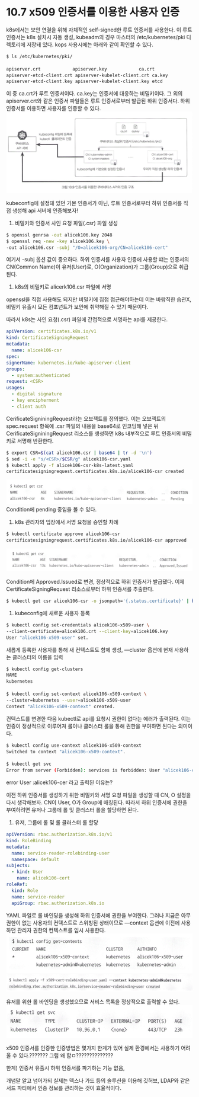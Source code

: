 # 10.7 x509 인증서를 이용한 사용자 인증

k8s에서는 보안 연결을 위해 자체적인 self-signed한 루트 인증서를 사용한다. 이 루트 인증서는 k8s 설치시 자동 생성, kubeadm의 경우 마스터의 /etc/kubernetes/pki 디렉토리에 저장돼 있다. kops 사용시에는 아래와 같이 확인할 수 있다.

```bash
$ ls /etc/kubernetes/pki/

apiserver.crt            apiserver.key            ca.crt                front-proxy-ca.crt      front-proxy-client.key
apiserver-etcd-client.crt apiserver-kubelet-client.crt ca.key                front-proxy-ca.key      sa.key
apiserver-etcd-client.key apiserver-kubelet-client.key etcd                 front-proxy-client.crt  sa.pub
```

이 중 ca.crt가 루트 인증서이다. ca.key는 인증서에 대응하는 비밀키이다. 그  외의 apiserver.crt와 같은 인증서 파일들은 루트 인증서로부터 발급된 하위 인증서다. 하위 인증서를 이용하면 사용자를 인증할 수 있다. 
![alt text](<../images/10.6_7/image 2.png>)


kubeconfig에 설정돼 있던 기본 인증서가 아닌, 루트 인증서로부터 하위 인증서를 직접 생성해 api 서버에 인증해보자!

1. 비밀키와 인증서 사인 요청 파일(.csr) 파일 생성

```bash
$ openssl genrsa -out alicek106.key 2048
$ openssl req -new -key alicek106.key \
-out alicek106.csr -subj "/O=alicek106-org/CN=alicek106-cert"
```

여기서 -subj 옵션 값이 중요하다. 하위 인증서를 사용자 인증에 사용할 떄는 인증서의 CN(Common Name)이 유저(User)로, O(Organization)가 그룹(Group)으로 취급된다. 

1. k8s의 비밀키로 alicerk106.csr 파일에 서명

openssl을 직접 사용해도 되지만 비밀키에 집접 접근해야하는데 이는 바람직한 습관X, 비밀키 유출시 모든 컴포넌트가 보안에 취약해질 수 있기 때문이다.

따라서 k8s는 사인 요청(.csr) 파일에 간접적으로 서명하는 api를 제공한다.

```yaml
apiVersion: certificates.k8s.io/v1
kind: CertificateSigningRequest
metadata:
  name: alicek106-csr
spec:
signerName: kubernetes.io/kube-apiserver-client
groups:
  - system:authenticated
request: <CSR>
usages:
  - digital signature
  - key encipherment
  - client auth
```

CerificateSigniningRequest라는 오브젝트를 정의했다. 이는 오브젝트의 spec.request 항목에 .csr 파일의 내용을 base64로 인코딩해 넣은 뒤 CerificateSigniningRequest 리소스를 생성하면 k8s 내부적으로 루트 인증서의 비밀키로 서명해 반환한다. 

```bash
$ export CSR=$(cat alicek106.csr | base64 | tr -d '\n')
$ sed -i -e "s/<CSR>/$CSR/g" alicek106-csr.yaml
$ kubectl apply -f alicek106-csr-k8s-latest.yaml
certificatesigningrequest.certificates.k8s.io/alicek106-csr created
```


![alt text](<../images/10.6_7/image 3.png>)
Condition에 pending 중임을 볼 수 있다.

1. k8s 관리자의 입장에서 서명 요청을 승인할 차례

```bash
$ kubectl certificate approve alicek106-csr
certificatesigningrequest.certificates.k8s.io/alicek106-csr approved
```

![alt text](<../images/10.6_7/image 4.png>)

Condition에 Approved.Issued로 변경, 정상적으로 하위 인증서가 발급됐다. 이제 CertificateSigningRequest 리소스로부터 하위 인증서를 추출한다.

```bash
$ kubectl get csr alicek106-csr -o jsonpath='{.status.certificate}' | base64 -d > alicek106.crt
```

1. kubeconfig에 새로운 사용자 등록

```bash
$ kubectl config set-credentials alicek106-x509-user \
--client-certificate=alicek106.crt --client-key=alicek106.key
User "alicek106-x509-user" set.
```

새롭게 등록한 사용자를 통해 새 컨텍스트도 함께 생성,  —cluster 옵션에 현재 사용하는 클러스터의 이름을 입력

```bash
$ kubectl config get-clusters
NAME
kubernetes

$ kubectl config set-context alicek106-x509-context \
--cluster=kubernetes --user=alicek106-x509-user
Context "alicek106-x509-context" created.
```

컨텍스트를 변경한 다음 kubectl로 api를 요청시 권한이 없다는 에러가 출력된다. 이는 인증이 정상적으로 이루어져 롤이나 클러스터 롤을 통해 권한을 부여하면 된다는 의미이다.

```bash
$ kubectl config use-context alicek106-x509-context
Switched to context "alicek106-x509-context".

$ kubectl get svc
Error from server (Forbidden): services is forbidden: User "alicek106-cert" cannot list resource "services" in API group "" in the namespace "default"
```

error User :alicek106-cer 라고 출력된 이유는?

이전 하위 인증서를 생성하기 위한 비밀키와 서명 요청 파일을 생성할 때 CN, O 설정을 다시 생각해보자. CN이 User, O가 Group에 매칭된다. 따라서 하위 인증서에 권한을 부여하려면 유저나 그룹에 롤 및 클러스터 롤을 할당하면 된다.

1. 유저, 그룹에 롤 및 롤 클러스터 롤 할당

```yaml
apiVersion: rbac.authorization.k8s.io/v1
kind: RoleBinding
metadata:
  name: service-reader-rolebinding-user
  namespace: default
subjects:
  - kind: User
    name: alicek106-cert   
roleRef:
  kind: Role
  name: service-reader
  apiGroup: rbac.authorization.k8s.io
```

YAML 파일로 롤 바인딩을 생성해 하위 인증서에 권한을 부여한다. 그러나 지금은 아무 권한이 없는 사용자의 컨텍스트로 스위칭된 상태이므로 —context 옵션에 이전에 사용하던 관리자 권한의 컨텍스트를 임시 사용한다.
![alt text](<../images/10.6_7/image 5.png>)
![alt text](<../images/10.6_7/image 6.png>)



유저를 위한 롤 바인딩을 생성했으므로 서비스 목록을 정상적으로 출력할 수 있다.
![alt text](<../images/10.6_7/image 7.png>)

x509 인증서를 인증한 인증방법은 몇가지 한계가 있어 실제 환경에서는 사용하기 어려울 수 있다.??????? 그럼 왜 함ㅁ??????????????

한계) 인증서 유출시 하위 인증서를 파기하는 기능 없음,

개념말 알고 넘어가되 실제는 덱스나 가드 등의 솔루션을 이용해 깃허브, LDAP와 같은 서드 파티에서 인증 정보를 관리하는 것이 효율적이다.